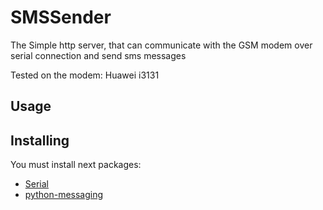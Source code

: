 # SMSSender

The Simple http server, that can communicate with the GSM modem over serial connection and send sms messages
 
Tested on the modem: Huawei i3131
## Usage

## Installing

You must install next packages:
- [Serial](https://pypi.python.org/pypi/pyserial)
- [python-messaging](https://github.com/pmarti/python-messaging)